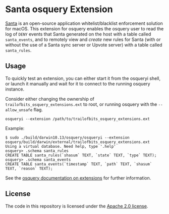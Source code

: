 # Santa osquery Extension

[Santa](https://github.com/google/santa/) is an open-source application whitelist/blacklist enforcement solution for macOS.
This extension for osquery enables the osquery user to read the log of `DENY` events that Santa generated on the host 
with a table called `santa_events`, and to remotely view and *create* new rules for Santa (with or without the use of a Santa sync server or Upvote server) with a table called `santa_rules`.

## Usage

To quickly test an extension, you can either start it from the osqueryi shell, or launch it manually and wait for it 
to connect to the running osquery instance.

Consider either changing the ownership of `trailofbits_osquery_extensions.ext` to root, or running osquery with the `--allow_unsafe` flag.

`osqueryi --extension /path/to/trailofbits_osquery_extensions.ext`

Example: 

```
$ sudo ./build/darwin10.13/osquery/osqueryi --extension osquery/build/darwin/external/trailofbits_osquery_extensions.ext
Using a virtual database. Need help, type '.help'
osquery> .schema santa_rules
CREATE TABLE santa_rules(`shasum` TEXT, `state` TEXT, `type` TEXT);
osquery> .schema santa_events
CREATE TABLE santa_events(`timestamp` TEXT, `path` TEXT, `shasum` TEXT, `reason` TEXT);
```

See the [osquery documentation on extensions](https://osquery.readthedocs.io/en/stable/deployment/extensions) for further 
information.

## License

The code in this repository is licensed under the [Apache 2.0 license](../LICENSE).
